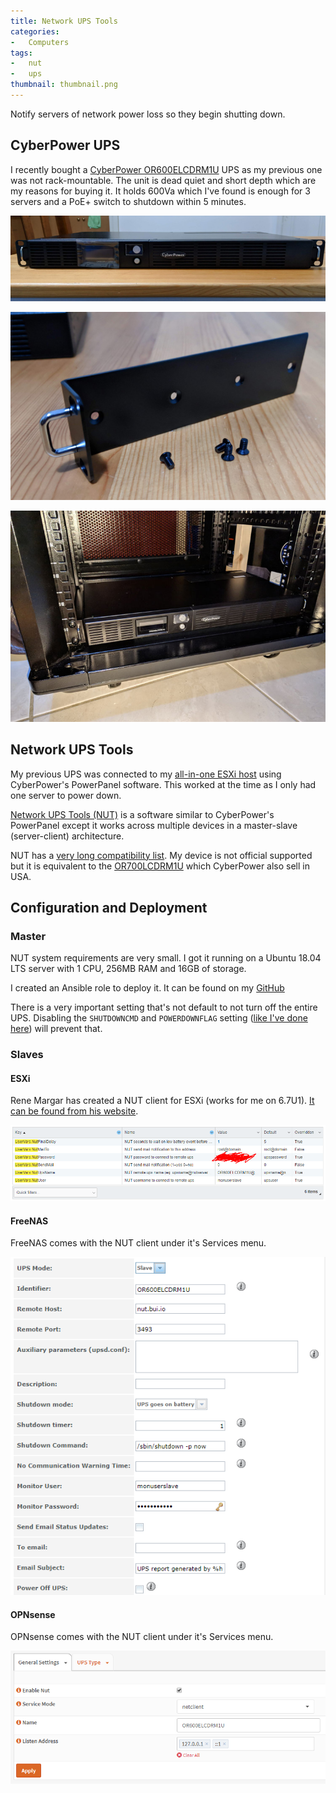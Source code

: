 ```yaml
---
title: Network UPS Tools
categories:
-   Computers
tags:
-   nut
-   ups
thumbnail: thumbnail.png
---
```


Notify servers of network power loss so they begin shutting down.

<!-- more -->

## CyberPower UPS

I recently bought a [CyberPower OR600ELCDRM1U](https://www.cyberpower.com/au/en/product/sku/or600elcdrm1u) UPS as my previous one was not rack-mountable. The unit is dead quiet and short depth which are my reasons for buying it. It holds 600Va which I've found is enough for 3 servers and a PoE+ switch to shutdown within 5 minutes.

![](ups-front.jpg)

![](ups-sidemounts.jpg)

![](ups-rack.jpg)

## Network UPS Tools

My previous UPS was connected to my [all-in-one ESXi host](/all-in-one-esxi-server) using CyberPower's PowerPanel software. This worked at the time as I only had one server to power down.

[Network UPS Tools (NUT)](https://networkupstools.org/) is a software similar to CyberPower's PowerPanel except it works across multiple devices in a master-slave (server-client) architecture.

NUT has a [very long compatibility list](https://networkupstools.org/stable-hcl.html). My device is not official supported but it is equivalent to the [OR700LCDRM1U](https://networkupstools.org/ddl/Cyber_Power_Systems/OR700LCDRM1U.html) which CyberPower also sell in USA.

## Configuration and Deployment

### Master

NUT system requirements are very small. I got it running on a Ubuntu 18.04 LTS server with 1 CPU, 256MB RAM and 16GB of storage.

I created an Ansible role to deploy it. It can be found on my [GitHub](https://github.com/calvinbui/ansible-nut)

There is a very important setting that's not default to not turn off the entire UPS. Disabling the `SHUTDOWNCMD` and `POWERDOWNFLAG` setting ([like I've done here](https://github.com/calvinbui/ansible-nut/commit/452eb0eed0d31462419afc75e5a3448f967c07ee)) will prevent that.

### Slaves

#### ESXi

Rene Margar has created a NUT client for ESXi (works for me on 6.7U1). [It can be found from his website](http://rene.margar.fr/2012/05/client-nut-pour-esxi-5-0/).

![](esxi-nut.png)

#### FreeNAS

FreeNAS comes with the NUT client under it's Services menu.

![](freenas-nut.png)

#### OPNsense

OPNsense comes with the NUT client under it's Services menu.

![](opnsense-nut.png)
